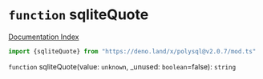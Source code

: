 # `function` sqliteQuote

[Documentation Index](../README.md)

```ts
import {sqliteQuote} from "https://deno.land/x/polysql@v2.0.7/mod.ts"
```

`function` sqliteQuote(value: `unknown`, \_unused: `boolean`=false): `string`


